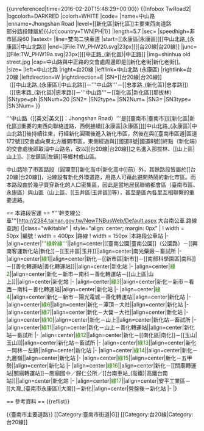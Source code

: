 {{unreferenced|time=2016-02-20T15:48:29+00:00}}
{{Infobox TwRoad2|
|bgcolorh=DARKRED
|colorh=WHITE
|code=
|name=中山路
|enname=Jhongshan Road
|level=[[新化區|新化區]]主要東西向道路<br>部分路段隸屬於{{Jct|country=TWN|PH|1}}
|length=5.7
|sec=
|speedhigh=非市區段60
|lastext=
|line=雙向二快車道
|start=[[永康區|永康區]][[中山北路_(永康區)|中山北路]]
|end=[[File:TW_PHW20.svg|23px]][[台20線|台20線]]
|junc=[[File:TW_PHW19a.svg|23px]][[中正路_(新化區)|中正路]]
|img=shinhua old street.jpg
|cap=中山路與中正路的交會處周邊即是[[新化老街|新化老街]]。
|size=
|left=中山北路
|right=台20線
|leftlink=中山北路 (永康區)
|rightlink=台20線
|leftdirection=W
|rightdirection=E
|SN=[[台20線|台20線]]<br>（[[中山北路_(永康區)|中山北路]]－'''中山路'''－[[忠孝路_(新化區)|忠孝路]]）<br>（[[忠孝路_(新化區)|忠孝路]]－'''中山路'''－[[新化區|新化區]]那拔林）
|SNtype=ph
|SNNum=20
|SN2=
|SN2type=
|SN2Num=
|SN3=
|SN3type=
|SN3Num=
}}

'''中山路（[[英文|英文]]：Jhongshan Road）'''是[[臺南市|臺南市]][[新化區|新化區]]重要的東西向聯絡道路，西側接續[[永康區|永康區]][[中山北路_(永康區)|中山北路]]後持續往東，行經新化圓環後進入新化市區，然後在與[[臺南市區道|區道172號]]交會處向東北方離開市區，東側經過與[[國道8號|國道8號]]終點（新化端）的交會處後即取消中山路名，改以[[台20線|台20線]]之名進入那拔林、[[山上區|山上]]、[[左鎮區|左鎮]]等鄉村或山區。

中山路除了市區路段（圓環至[[新化高中|新化高中]]前）外，其餘路段皆屬於[[台20線|台20線]]，沿線設有新化外環道路，用路人可藉此避開熱鬧的新化市區。而本路段由於幾乎貫穿新化的人口密集區，因此是當地居民聯絡都會區（臺南市區、永康區）與山區（山上區、[[玉井區|玉井區]]等），甚至是區內各里互相聯繫的重要道路。

== 本路段客運 ==
*'''幹支線公車'''<ref name="大台南公車">[http://2384.tainan.gov.tw/NewTNBusWeb/Default.aspx 大台南公車 路線查詢]</ref>
{|class="wikitable" | style="align: center; margin: 0px" |
! width = 50px |編號
! width = 400px |路線
! width = 150px |本路段公車站
|-
|align=center|<font color=#227700>'''綠幹線'''</font>||align=center|[[臺南公園|臺南公園]]（公園路）－[[興南客運新化站|新化]]－[[玉井區|玉井]]||align=center|南光藥廠－畜試所
|-
|align=center|<font color=#227700>綠1</font>||align=center|新化－[[新市區|新市]]－[[南部科學園區|南科]]－[[善化轉運站|善化轉運站]]||align=center|新化站
|-
|align=center|<font color=#227700>綠2</font>||align=center|新化－新市－南科－善化轉運站－[[山上區|山上]]||align=center|新化站
|-
|align=center|<font color=#227700>綠3</font>||align=center|新化－新市－看西－南科－善化轉運站||align=center|新化站
|-
|align=center|<font color=#227700>綠4</font>||align=center|新化－新市－陽光電城－善化轉運站||align=center|新化站
|-
|align=center|<font color=#227700>綠6</font>||align=center|新化－潭頂－大社||align=center|新化站
|-
|align=center|<font color=#227700>綠7</font>||align=center|新化－大營－大社||align=center|新化站
|-
|align=center|<font color=#227700>綠10</font>||align=center|新化－山上||align=center|新化站－畜試所
|-
|align=center|<font color=#227700>綠11</font>||align=center|新化－山上－善化轉運站||align=center|新化站－畜試所
|-
|align=center|<font color=#227700>綠12</font>||align=center|新化－[[南化區|南化]]－[[玉山|玉山]]||align=center|新化站－畜試所
|-
|align=center|<font color=#227700>綠13</font>||align=center|新化－岡林－左鎮||align=center|新化站
|-
|align=center|<font color=#227700>綠14</font>||align=center|新化－九層嶺||align=center|新化站
|-
|align=center|<font color=#227700>綠15</font>||align=center|新化－五甲勢||align=center|新化站
|-
|align=center|<font color=#227700>綠16</font>||align=center|新化－[[關廟轉運站|關廟轉運站]]－關廟國中／歸仁公所／[[台南車站_(高鐵)|高鐵台南站]]||align=center|新化站
|-
|align=center|<font color=#227700>綠17</font>||align=center|安平工業區－[[大灣_(臺南市永康區)|大灣]]－新化||align=center|營盤後－新化站
|-
|}

== 參考資料 ==
{{reflist}}

{{臺南市主要道路}}
[[Category:臺南市街道|G]]
[[Category:台20線|Category:台20線]]